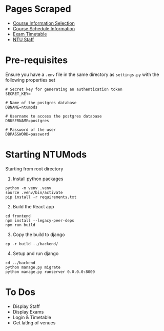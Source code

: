 # Pages Scraped

- [Course Information Selection](https://wis.ntu.edu.sg/webexe/owa/aus_subj_cont.main)
- [Course Schedule Information](https://wish.wis.ntu.edu.sg/webexe/owa/aus_schedule.main)
- [Exam Timetable](https://wis.ntu.edu.sg/webexe/owa/exam_timetable_und.main)
- [NTU Staff](https://www.ntu.edu.sg/research/faculty-directory)

# Pre-requisites

Ensure you have a `.env` file in the same directory as `settings.py` with the following properties set

```
# Secret key for generating an authentication token
SECRET_KEY=

# Name of the postgres database
DBNAME=ntumods

# Username to access the postgres database
DBUSERNAME=postgres

# Password of the user
DBPASSWORD=password
```

# Starting NTUMods

Starting from root directory

1. Install python packages
```
python -m venv .venv
source .venv/bin/activate
pip install -r requirements.txt
```

2. Build the React app
```
cd frontend
npm install --legacy-peer-deps
npm run build
```

3. Copy the build to django
```
cp -r build ../backend/
```

4. Setup and run django
```
cd ../backend
python manage.py migrate
python manage.py runserver 0.0.0.0:8000
```

# To Dos

- Display Staff
- Display Exams
- Login & Timetable
- Get latlng of venues
